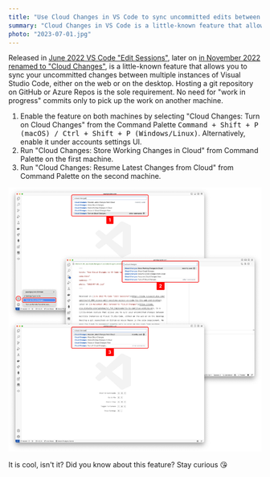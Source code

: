 ```yaml
---
title: "Use Cloud Changes in VS Code to sync uncommitted edits between two computers"
summary: "Cloud Changes in VS Code is a little-known feature that allows you to sync your uncommitted changes between multiple instances of Visual Studio Code, either on the web or on the desktop."
photo: "2023-07-01.jpg"
---
```


Released in [June 2022 VS Code "Edit Sessions"](https://code.visualstudio.com/updates/v1_69#_access-edit-sessions-across-vs-code-for-the-web-and-desktop), later on [in November 2022 renamed to "Cloud Changes"](https://code.visualstudio.com/updates/v1_74#_improvements-to-continue-working-on), is a little-known feature that allows you to sync your uncommitted changes between multiple instances of Visual Studio Code, either on the web or on the desktop. Hosting a git repository on GitHub or Azure Repos is the sole requirement. No need for "work in progress" commits only to pick up the work on another machine.

1. Enable the feature on both machines by selecting "Cloud Changes: Turn on Cloud Changes" from the Command Palette <kbd>Command + Shift + P (macOS) / Ctrl + Shift + P (Windows/Linux)</kbd>. Alternatively, enable it under accounts settings UI.
1. Run "Cloud Changes: Store Working Changes in Cloud" from Command Palette on the first machine.
1. Run "Cloud Changes: Resume Latest Changes from Cloud" from Command Palette on the second machine.

![A diagram that presents a basic workflow with Cloud Changes feature in Visual Studio Code](2023-07-01-1.png)

It is cool, isn't it? Did you know about this feature? Stay curious 😘
